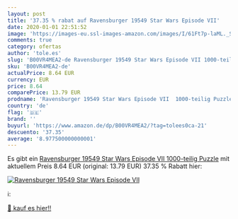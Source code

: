 ```yaml
---
layout: post
title: '37.35 % rabat auf Ravensburger 19549 Star Wars Episode VII'
date: 2020-01-01 22:51:52
image: 'https://images-eu.ssl-images-amazon.com/images/I/61Ft7p-laML._SL400_.jpg'
comments: true
category: ofertas
author: 'tole.es'
slug: 'B00VR4MEA2-de Ravensburger 19549 Star Wars Episode VII 1000-teilig Puzzle'
sku: 'B00VR4MEA2-de'
actualPrice: 8.64 EUR
currency: EUR
price: 8.64
comparePrice: 13.79 EUR
prodname: 'Ravensburger 19549 Star Wars Episode VII  1000-teilig Puzzle'
country: 'de'
flag: '🇩🇪'
brand: ''
buyurl: 'https://www.amazon.de/dp/B00VR4MEA2/?tag=tolees0ca-21'
descuento: '37.35'
average: '8.977500000000001'
---
```


Es gibt ein [Ravensburger 19549 Star Wars Episode VII  1000-teilig Puzzle](https://www.amazon.de/dp/B00VR4MEA2/?tag=tolees0ca-21) mit aktuellem Preis 8.64 EUR (original: 13.79 EUR) 37.35 % Rabatt hier:

[![Ravensburger 19549 Star Wars Episode VII](https://images-eu.ssl-images-amazon.com/images/I/61Ft7p-laML._SL400_.jpg)](https://www.amazon.de/dp/B00VR4MEA2/?tag=tolees0ca-21)

ℹ️:


[🛒 kauf es hier!!](https://www.amazon.de/dp/B00VR4MEA2/?tag=tolees0ca-21)

